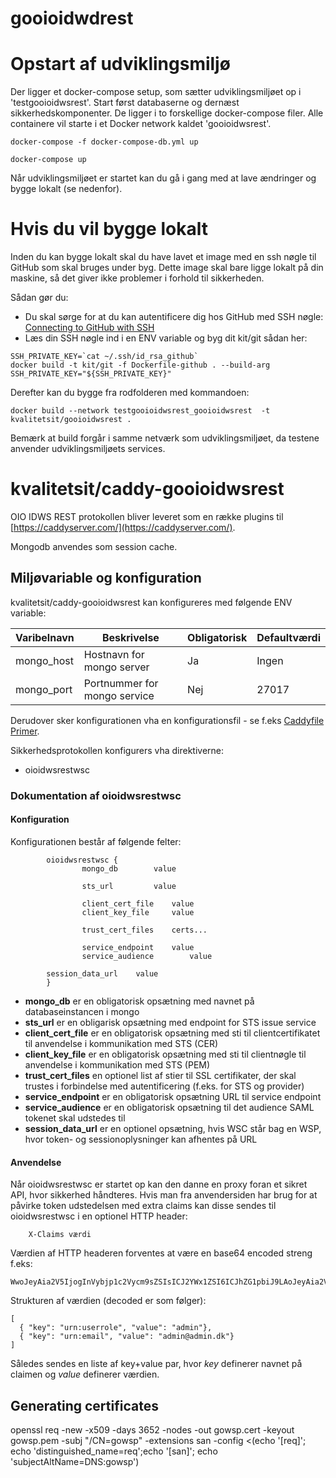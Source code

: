 # gooioidwdrest

# Opstart af udviklingsmiljø                              

Der ligger et docker-compose setup, som sætter udviklingsmiljøet op i 'testgooioidwsrest'.
Start først databaserne og dernæst sikkerhedskomponenter. De ligger i to forskellige docker-compose filer. Alle containere vil starte i et Docker network kaldet 'gooioidwsrest'.

```
docker-compose -f docker-compose-db.yml up

docker-compose up
```

Når udviklingsmiljøet er startet kan du gå i gang med at lave ændringer og bygge lokalt (se nedenfor).


# Hvis du vil bygge lokalt

Inden du kan bygge lokalt skal du have lavet et image med en ssh nøgle til GitHub som skal bruges under byg.
Dette image skal bare ligge lokalt på din maskine, så det giver ikke problemer i forhold til sikkerheden.

Sådan gør du:

- Du skal sørge for at du kan autentificere dig hos GitHub med SSH nøgle: [Connecting to GitHub with SSH](https://help.github.com/en/articles/connecting-to-github-with-ssh)
- Læs din SSH nøgle ind i en ENV variable og byg dit kit/git sådan her: 
```
SSH_PRIVATE_KEY=`cat ~/.ssh/id_rsa_github`
docker build -t kit/git -f Dockerfile-github . --build-arg SSH_PRIVATE_KEY="${SSH_PRIVATE_KEY}"
```

Derefter kan du bygge fra rodfolderen med kommandoen:
```
docker build --network testgooioidwsrest_gooioidwsrest  -t kvalitetsit/gooioidwsrest .
```

Bemærk at build forgår i samme netværk som udviklingsmiljøet, da testene anvender udviklingsmiljøets services.

# kvalitetsit/caddy-gooioidwsrest

OIO IDWS REST protokollen bliver leveret som en række plugins til [https://caddyserver.com/](https://caddyserver.com/).

Mongodb anvendes som session cache. 

## Miljøvariable og konfiguration

kvalitetsit/caddy-gooioidwsrest kan konfigureres med følgende ENV variable:

Varibelnavn  | Beskrivelse                                    | Obligatorisk | Defaultværdi    |
------------ | ---------------------------------------------- | ------------ | --------------- |
mongo_host   | Hostnavn for mongo server                      | Ja           | Ingen           |
mongo_port   | Portnummer for mongo service                   | Nej          | 27017           |

Derudover sker konfigurationen vha en konfigurationsfil - se f.eks [Caddyfile Primer](https://caddyserver.com/tutorial/caddyfile).

Sikkerhedsprotokollen konfigurers vha direktiverne:
* oioidwsrestwsc

### Dokumentation af oioidwsrestwsc

#### Konfiguration
Konfigurationen består af følgende felter:

```
        oioidwsrestwsc {
                mongo_db		value

                sts_url			value

                client_cert_file	value
                client_key_file		value

                trust_cert_files	certs...

                service_endpoint	value
                service_audience        value

		session_data_url	value
        }
```

* **mongo_db** er en obligatorisk opsætning med navnet på databaseinstancen i mongo
* **sts_url** er en obligarisk opsætning med endpoint for STS issue service
* **client_cert_file** er en obligatorisk opsætning med sti til clientcertifikatet til anvendelse i kommunikation med STS (CER)
* **client_key_file** er en obligatorisk opsætning med sti til clientnøgle til anvendelse i kommunikation med STS (PEM)
* **trust_cert_files** en optionel list af stier til SSL certifikater, der skal trustes i forbindelse med autentificering (f.eks. for STS og provider)
* **service_endpoint** er en obligatorisk opsætning URL til service endpoint
* **service_audience** er en obligatorisk opsætning til det audience SAML tokenet skal udstedes til
* **session_data_url** er en optionel opsætning, hvis WSC står bag en WSP, hvor token- og sessionoplysninger kan afhentes på URL

#### Anvendelse
Når oioidwsrestwsc er startet op kan den danne en proxy foran et sikret API, hvor sikkerhed håndteres.
Hvis man fra anvendersiden har brug for at påvirke token udstedelsen med extra claims kan disse sendes til oioidwsrestwsc i en optionel HTTP header:
```
	X-Claims værdi
```

Værdien af HTTP headeren forventes at være en base64 encoded streng f.eks:
```
WwoJeyAia2V5IjogInVybjp1c2Vycm9sZSIsICJ2YWx1ZSI6ICJhZG1pbiJ9LAoJeyAia2V5IjogInVybjplbWFpbCIsICJ2YWx1ZSI6ICJhZG1pbkBhZG1pbi5kayJ9Cl0=
```

Strukturen af værdien (decoded er som følger):
```
[
  { "key": "urn:userrole", "value": "admin"},
  { "key": "urn:email", "value": "admin@admin.dk"}
]

```

Således sendes en liste af key+value par, hvor *key* definerer navnet på claimen og *value* definerer værdien. 


## Generating certificates

openssl req -new -x509 -days 3652 -nodes -out gowsp.cert -keyout gowsp.pem -subj "/CN=gowsp" -extensions san -config <(echo '[req]'; echo 'distinguished_name=req';echo '[san]'; echo 'subjectAltName=DNS:gowsp')